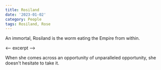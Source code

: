 ```yaml
---
title: Rosiland
date: '2023-01-02'
category: People
tags: Rosiland, Rose
---
```

 
An immortal, Rosiland is the worm eating the Empire from within.

<-- excerpt -->

When she comes across an opportunity of unparalleled opportunity, she doesn't hesitate to take it.

